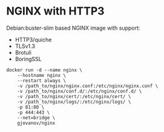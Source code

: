 # NGINX with HTTP3
Debian:buster-slim based NGINX image with support:
- HTTP3/quiche
- TLSv1.3
- Brotuli
- BoringSSL
 
```
docker run -d --name nginx \
    --hostname nginx \
    --restart always \
    -v /path_to/nginx/nginx.conf:/etc/nginx/nginx.conf \
    -v /path_to/nginx/conf.d/:/etc/nginx/conf.d/ \
    -v /path_to/nginx/cert/:/etc/nginx/cert/ \
    -v /path_to/nginx/logs/:/etc/nginx/logs/ \
    -p 81:80 \
    -p 444:443 \
    --net=bridge \
    gjovanov/nginx
```
